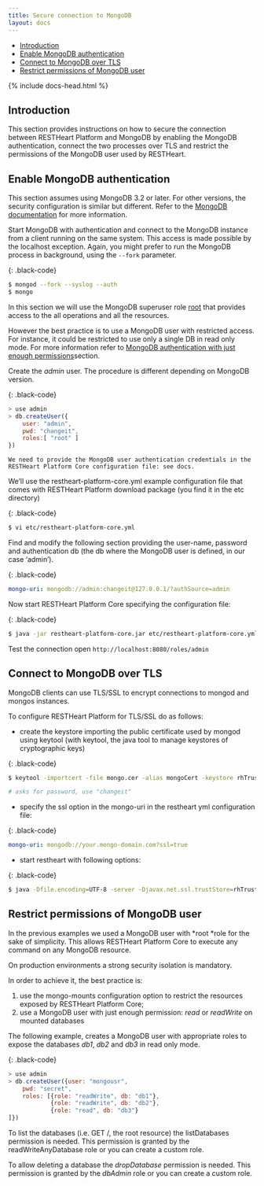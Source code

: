 ```yaml
---
title: Secure connection to MongoDB
layout: docs
---
```


<div markdown="1" class="d-none d-xl-block col-xl-2 order-last bd-toc">

* [Introduction](#introduction)
* [Enable MongoDB authentication](#enable-mongodb-authentication)
* [Connect to MongoDB over TLS](#connect-to-mongodb-over-tls)
* [Restrict permissions of MongoDB user](#restrict-permissions-of-mongodb-user)

</div>
<div markdown="1" class="col-12 col-md-9 col-xl-8 py-md-3 bd-content">

{% include docs-head.html %} 

## Introduction 

This section provides instructions on how to secure the connection between RESTHeart Platform and MongoDB by enabling the MongoDB authentication, connect the two processes over TLS and restrict the permissions of the MongoDB user used by RESTHeart. 

## Enable MongoDB authentication

This section assumes using MongoDB 3.2 or later. For other versions, the security
configuration is similar but different. Refer to the [MongoDB
documentation](https://docs.mongodb.org/manual/tutorial/enable-authentication/)
for more information.

Start MongoDB with authentication and connect to the MongoDB instance
from a client running on the same system. This access is made possible
by the localhost exception. Again, you might prefer to run the MongoDB
process in background, using the `--fork` parameter.

{: .black-code}
``` bash
$ mongod --fork --syslog --auth
$ mongo
```

In this section we will use the MongoDB superuser
role [root](https://docs.mongodb.org/manual/reference/built-in-roles/#superuser-roles)
that provides access to the all operations and all the resources.

However the best practice is to use a MongoDB user with
restricted access. For instance, it could be restricted to use only a
single DB in read only mode. For more information refer to [MongoDB
authentication with just enough
permissions](#auth-with-jep)section.

Create the *admin* user. The procedure is different depending on MongoDB
version.

{: .black-code}
```javascript
> use admin
> db.createUser({
    user: "admin",
    pwd: "changeit",
    roles:[ "root" ]
})
```

    We need to provide the MongoDB user authentication credentials in the RESTHeart Platform Core configuration file: see docs. 

We’ll use the restheart-platform-core.yml example configuration file that comes with RESTHeart Platform download package (you find it in the etc directory)

{: .black-code}
``` bash
$ vi etc/restheart-platform-core.yml
```

Find and modify the following section providing the user-name, password
and authentication db (the db where the MongoDB user is defined, in our
case ‘admin’).

{: .black-code}
``` yml
mongo-uri: mongodb://admin:changeit@127.0.0.1/?authSource=admin
```

Now start RESTHeart Platform Core specifying the configuration file:

{: .black-code}
``` bash
$ java -jar restheart-platform-core.jar etc/restheart-platform-core.yml -e etc/standalone.properties
```

Test the connection open `http://localhost:8080/roles/admin`

## Connect to MongoDB over TLS

MongoDB clients can use TLS/SSL to encrypt connections to mongod and mongos instances.

To configure RESTHeart Platform for TLS/SSL do as follows:

* create the keystore importing the public certificate used by mongod using keytool (with keytool, the java tool to manage keystores of cryptographic keys)

{: .black-code}
``` bash
$ keytool -importcert -file mongo.cer -alias mongoCert -keystore rhTrustStore

# asks for password, use "changeit"
```

* specify the ssl option in the mongo-uri in the restheart yml configuration file:

{: .black-code}
``` yml
mongo-uri: mongodb://your.mongo-domain.com?ssl=true
```
* start restheart with following options:

{: .black-code}
``` bash
$ java -Dfile.encoding=UTF-8 -server -Djavax.net.ssl.trustStore=rhTrustStore -Djavax.net.ssl.trustStorePassword=changeit -Djavax.security.auth.useSubjectCredsOnly=false -jar restheart-platform-core.jar etc/restheart-platform-core.yml -e etc/standalone.properties
```

## Restrict permissions of MongoDB user

In the previous examples we used a MongoDB user with *root *role for the sake of simplicity. This allows RESTHeart Platform Core to execute any command on any MongoDB resource.

On production environments a strong security isolation is mandatory.

In order to achieve it, the best practice is:

1. use the mongo-mounts configuration option to restrict the resources exposed by RESTHeart Platform Core;
2. use a MongoDB user with just enough permission: *read* or *readWrite* on mounted databases 

The following example, creates a MongoDB user with appropriate roles to expose the databases *db1*, *db2* and *db3* in read only mode.

{: .black-code}
```javascript
> use admin
> db.createUser({user: "mongousr",
    pwd: "secret",
    roles: [{role: "readWrite", db: "db1"},
            {role: "readWrite", db: "db2"},
            {role: "read", db: "db3"}
]})
```

To list the databases (i.e. GET /, the root resource) the listDatabases permission is needed. This permission is granted by the
readWriteAnyDatabase role or you can create a custom role.

To allow deleting a database the *dropDatabase* permission is needed.
This permission is granted by the *dbAdmin* role or you can create a
custom role.

</div>